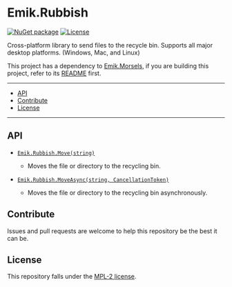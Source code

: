 # Emik.Rubbish

[![NuGet package](https://img.shields.io/nuget/v/Emik.Rubbish.svg?color=50fa7b&logo=NuGet&style=for-the-badge)](https://www.nuget.org/packages/Emik.Rubbish)
[![License](https://img.shields.io/github/license/Emik03/Emik.Rubbish.svg?color=6272a4&style=for-the-badge)](https://github.com/Emik03/Emik.Rubbish/blob/main/LICENSE)

Cross-platform library to send files to the recycle bin. Supports all major desktop platforms. (Windows, Mac, and Linux)

This project has a dependency to [Emik.Morsels](https://github.com/Emik03/Emik.Morsels), if you are building this project, refer to its [README](https://github.com/Emik03/Emik.Morsels/blob/main/README.md) first.

---

- [API](#api)
- [Contribute](#contribute)
- [License](#license)

---

## API

- [`Emik.Rubbish.Move(string)`](https://github.com/Emik03/Emik.Rubbish/blob/master/Documentation/Rubbish.Move(string).md)
  - Moves the file or directory to the recycling bin.

- [`Emik.Rubbish.MoveAsync(string, CancellationToken)`](https://github.com/Emik03/Emik.Rubbish/blob/master/Documentation/Rubbish.MoveAsync(string%2CCancellationToken).md)
  - Moves the file or directory to the recycling bin asynchronously.

## Contribute

Issues and pull requests are welcome to help this repository be the best it can be.

## License

This repository falls under the [MPL-2 license](https://www.mozilla.org/en-US/MPL/2.0/).
